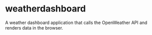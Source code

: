 # weatherdashboard
A weather dashboard application that calls the OpenWeather API and renders data in the browser.
